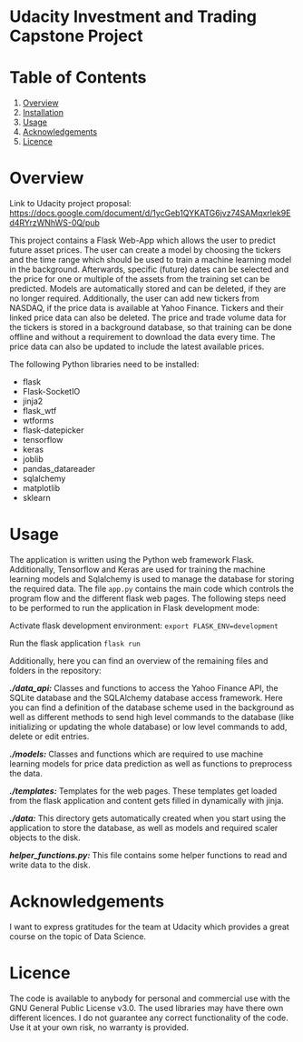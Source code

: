 # Udacity Investment and Trading Capstone Project

# Table of Contents
1. [Overview](#Overview)
2. [Installation](#Installation)
3. [Usage](#Usage)
4. [Acknowledgements](Acknowledgements)
5. [Licence](Licence)

# Overview
Link to Udacity project proposal: https://docs.google.com/document/d/1ycGeb1QYKATG6jvz74SAMqxrlek9Ed4RYrzWNhWS-0Q/pub

This project contains a Flask Web-App which allows the user to predict future asset prices. The user can create a model by choosing the tickers and the time range which should be used to train a machine learning model in the background. Afterwards, specific (future) dates can be selected and the price for one or multiple of the assets from the training set can be predicted. Models are automatically stored and can be deleted, if they are no longer required. Additionally, the user can add new tickers from NASDAQ, if the price data is available at Yahoo Finance. Tickers and their linked price data can also be deleted. The price and trade volume data for the tickers is stored in a background database, so that training can be done offline and without a requirement to download the data every time. The price data can also be updated to include the latest available prices.

The following Python libraries need to be installed:
- flask
- Flask-SocketIO 
- jinja2
- flask_wtf
- wtforms
- flask-datepicker
- tensorflow
- keras
- joblib
- pandas_datareader
- sqlalchemy
- matplotlib
- sklearn

# Usage

The application is written using the Python web framework Flask. Additionally, Tensorflow and Keras are used for training the machine learning models and Sqlalchemy is used to manage the database for storing the required data. The file `app.py` contains the main code which controls the program flow and the different flask web pages. The following steps need to be performed to run the application in Flask development mode:

Activate flask development environment:
`export FLASK_ENV=development`

Run the flask application
`flask run`

Additionally, here you can find an overview of the remaining files and folders in the repository:

***./data_api:*** Classes and functions to access the Yahoo Finance API, the SQLite database and the SQLAlchemy database access framework. Here you can find a definition of the database scheme used in the background as well as different methods to send high level commands to the database (like initializing or updating the whole database) or low level commands to add, delete or edit entries.

***./models:*** Classes and functions which are required to use machine learning models for price data prediction as well as functions to preprocess the data.

***./templates:*** Templates for the web pages. These templates get loaded from the flask application and content gets filled in dynamically with jinja.

***./data:*** This directory gets automatically created when you start using the application to store the database, as well as models and required scaler objects to the disk.

***helper_functions.py:*** This file contains some helper functions to read and write data to the disk.

# Acknowledgements

I want to express gratitudes for the team at Udacity which provides a great course on the topic of Data Science.

# Licence

The code is available to anybody for personal and commercial use with the GNU General Public License v3.0. The used libraries may have there own different licences.
I do not guarantee any correct functionality of the code. Use it at your own risk, no warranty is provided.